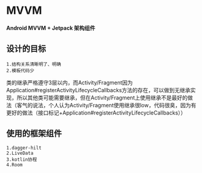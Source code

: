 # MVVM

**Android MVVM + Jetpack 架构组件**

## 设计的目标
    1.结构关系清晰明了、明确
	2.模板代码少

类的继承严格遵守3层以内，而Activity/Fragment因为Application#registerActivityLifecycleCallbacks方法的存在，可以做到无继承实现，所以其他类可能需要继承，但在Activity/Fragment上使用继承不是最好的做法（客气的说法，个人认为Activity/Fragment使用继承很low，代码很臭，因为有更好的做法（接口标记+Application#registerActivityLifecycleCallbacks））

## 使用的框架组件
    1.dagger-hilt
    2.LiveData
    3.kotlin协程
    4.Room